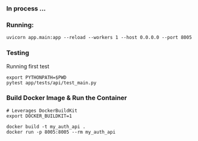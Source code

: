 ### In process ...

### Running:
```
uvicorn app.main:app --reload --workers 1 --host 0.0.0.0 --port 8005
```


### Testing

Running first test
```
export PYTHONPATH=$PWD
pytest app/tests/api/test_main.py
```


### Build Docker Image & Run the Container

```
# Leverages DockerBuildKit
export DOCKER_BUILDKIT=1

docker build -t my_auth_api .
docker run -p 8005:8005 --rm my_auth_api
```
